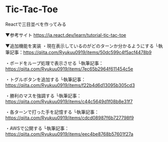 # Tic-Tac-Toe
Reactで三目並べを作ってみる

▼参考サイト
https://ja.react.dev/learn/tutorial-tic-tac-toe

▼追加機能を実装
・現在表示しているのがどのターンか分かるようにする
└執筆記事：https://qiita.com/Ryukuu0919/items/50dc599c4f5acf4478b9

・ボードをループ処理で表示させる
└執筆記事：https://qiita.com/Ryukuu0919/items/7ec65b2964f611454c5e

・トグルボタンを追加する
└執筆記事：https://qiita.com/Ryukuu0919/items/f22b4d6d13095b305cd3

・勝利のマスを強調する
└執筆記事：https://qiita.com/Ryukuu0919/items/c44c5649d1f08b8e31f7

・各ターンで打った手を記憶する
└執筆記事：https://qiita.com/Ryukuu0919/items/cdcd08987f6b727798f9

・AWSで公開する
└執筆記事：https://qiita.com/Ryukuu0919/items/eec4be8768b57601f27a
